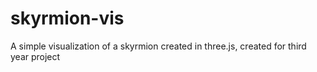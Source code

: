 # skyrmion-vis
A simple visualization of a skyrmion created in three.js, created for third year project
